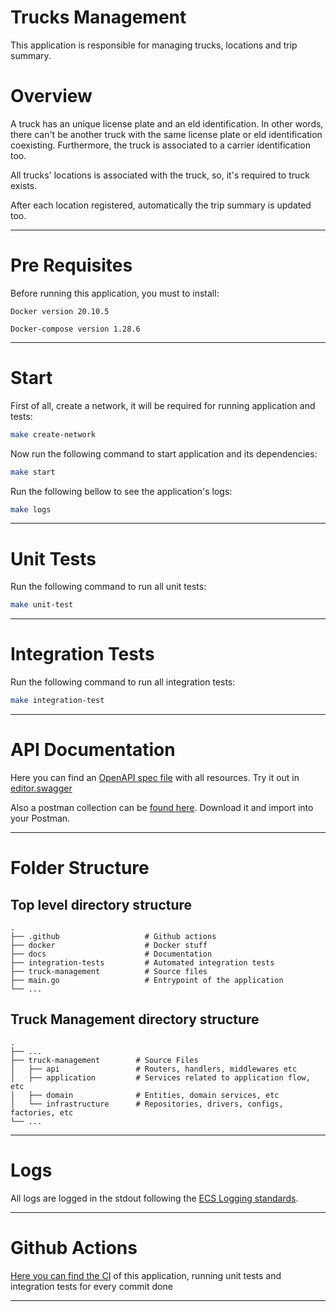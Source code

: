 # Trucks Management

This application is responsible for managing trucks, locations and trip summary.

# Overview

A truck has an unique license plate and an eld identification. In other words, there can't be another truck with the same license plate or eld identification coexisting. Furthermore, the truck is associated to a carrier identification too.

All trucks' locations is associated with the truck, so, it's required to truck exists.

After each location registered, automatically the trip summary is updated too.

---



# Pre Requisites

Before running this application, you must to install:

`Docker version 20.10.5`

`Docker-compose version 1.28.6`

---

# Start

First of all, create a network, it will be required for running application and tests:

```bash
make create-network
```

Now run the following command to start application and its dependencies:

```bash
make start
```

Run the following bellow to see the application's logs:

```bash
make logs
```

---

# Unit Tests

Run the following command to run all unit tests:

```bash
make unit-test
```

---

# Integration Tests

Run the following command to run all integration tests:

```bash
make integration-test
```

---

# API Documentation

Here you can find an [OpenAPI spec file](https://github.com/loadsmart-recruiting/dantunesd/blob/main/docs/trucks-management-swagger.yaml) with all resources. Try it out in [editor.swagger](https://editor.swagger.io/)

Also a postman collection can be [found here](https://github.com/loadsmart-recruiting/dantunesd/blob/main/docs/trucks-management.postman_collection.json). Download it and import into your Postman.

---

# Folder Structure

## Top level directory structure

    .
    ├── .github                   # Github actions
    ├── docker                    # Docker stuff
    ├── docs                      # Documentation 
    ├── integration-tests         # Automated integration tests
    ├── truck-management          # Source files 
    ├── main.go                   # Entrypoint of the application
    └── ...

## Truck Management directory structure

    .
    ├── ...
    ├── truck-management        # Source Files
    │   ├── api                 # Routers, handlers, middlewares etc
    │   ├── application         # Services related to application flow, etc 
    │   ├── domain              # Entities, domain services, etc
    │   └── infrastructure      # Repositories, drivers, configs, factories, etc
    └── ...

---

# Logs

All logs are logged in the stdout following the [ECS Logging standards](https://www.elastic.co/guide/en/ecs-logging/overview/current/intro.html).

---

# Github Actions

[Here you can find the CI](https://github.com/loadsmart-recruiting/dantunesd/actions/workflows/ci.yaml) of this application, running unit tests and integration tests for every commit done

---